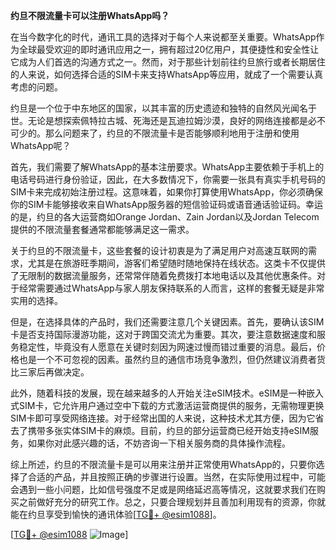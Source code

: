 **约旦不限流量卡可以注册WhatsApp吗？**

在当今数字化的时代，通讯工具的选择对于每个人来说都至关重要。WhatsApp作为全球最受欢迎的即时通讯应用之一，拥有超过20亿用户，其便捷性和安全性让它成为人们首选的沟通方式之一。然而，对于那些计划前往约旦旅行或者长期居住的人来说，如何选择合适的SIM卡来支持WhatsApp等应用，就成了一个需要认真考虑的问题。

约旦是一个位于中东地区的国家，以其丰富的历史遗迹和独特的自然风光闻名于世。无论是想探索佩特拉古城、死海还是瓦迪拉姆沙漠，良好的网络连接都是必不可少的。那么问题来了，约旦的不限流量卡是否能够顺利地用于注册和使用WhatsApp呢？

首先，我们需要了解WhatsApp的基本注册要求。WhatsApp主要依赖于手机上的电话号码进行身份验证，因此，在大多数情况下，你需要一张具有真实手机号码的SIM卡来完成初始注册过程。这意味着，如果你打算使用WhatsApp，你必须确保你的SIM卡能够接收来自WhatsApp服务器的短信验证码或语音通话验证码。幸运的是，约旦的各大运营商如Orange Jordan、Zain Jordan以及Jordan Telecom提供的不限流量套餐通常都能够满足这一需求。

关于约旦的不限流量卡，这些套餐的设计初衷是为了满足用户对高速互联网的需求，尤其是在旅游旺季期间，游客们希望随时随地保持在线状态。这类卡不仅提供了无限制的数据流量服务，还常常伴随着免费拨打本地电话以及其他优惠条件。对于经常需要通过WhatsApp与家人朋友保持联系的人而言，这样的套餐无疑是非常实用的选择。

但是，在选择具体的产品时，我们还需要注意几个关键因素。首先，要确认该SIM卡是否支持国际漫游功能，这对于跨国交流尤为重要。其次，要注意数据速度和服务稳定性，毕竟没有人愿意在关键时刻因为网速过慢而错过重要的消息。最后，价格也是一个不可忽视的因素。虽然约旦的通信市场竞争激烈，但仍然建议消费者货比三家后再做决定。

此外，随着科技的发展，现在越来越多的人开始关注eSIM技术。eSIM是一种嵌入式SIM卡，它允许用户通过空中下载的方式激活运营商提供的服务，无需物理更换SIM卡即可享受网络连接。对于经常出国的人来说，这种技术尤其方便，因为它省去了携带多张实体SIM卡的麻烦。目前，约旦的部分运营商已经开始支持eSIM服务，如果你对此感兴趣的话，不妨咨询一下相关服务商的具体操作流程。

综上所述，约旦的不限流量卡是可以用来注册并正常使用WhatsApp的，只要你选择了合适的产品，并且按照正确的步骤进行设置。当然，在实际使用过程中，可能会遇到一些小问题，比如信号强度不足或是网络延迟高等情况，这就要求我们在购买之前做好充分的研究工作。总之，只要合理规划并且善加利用现有的资源，你就能在约旦享受到愉快的通讯体验[[TG💪+ @esim1088](https://t.me/s/esim1088)]。

[[TG💪+ @esim1088](https://t.me/s/esim1088) ![Image](https://i.postimg.cc/4NQfJmqS/Snipaste-2025-05-13-00-14-12.png)]